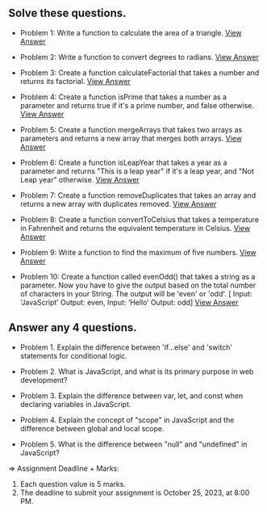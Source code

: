 ## Solve these questions.

- Problem 1: Write a function to calculate the area of a triangle. [View Answer](https://github.com/nayemspecial/wordpress-support-engineer/blob/main/parts/js-assignment/01.area-of-a-triangle.md)

- Problem 2: Write a function to convert degrees to radians. [View Answer](https://github.com/nayemspecial/wordpress-support-engineer/blob/main/parts/js-assignment/02.degree-to-redian.md)
 
- Problem 3: Create a function calculateFactorial that takes a number and returns its factorial. [View Answer](https://github.com/nayemspecial/wordpress-support-engineer/blob/main/parts/js-assignment/03.calculate-factorial.md)

- Problem 4: Create a function isPrime that takes a number as a parameter and returns true if it's a prime number, and false otherwise. [View Answer](https://github.com/nayemspecial/wordpress-support-engineer/blob/main/parts/js-assignment/04.is-prime-number.md)

- Problem 5: Create a function mergeArrays that takes two arrays as parameters and returns a new array that merges both arrays. [View Answer](https://github.com/nayemspecial/wordpress-support-engineer/blob/main/parts/js-assignment/05.merge-array.md)

- Problem 6: Create a function isLeapYear that takes a year as a parameter and returns "This is a leap year" if it's a leap year, and "Not Leap year" otherwise. [View Answer]()

- Problem 7: Create a function removeDuplicates that takes an array and returns a new array with duplicates removed. [View Answer]()

- Problem 8: Create a function convertToCelsius that takes a temperature in Fahrenheit and returns the equivalent temperature in Celsius. [View Answer]()

- Problem 9: Write a function to find the maximum of five numbers. [View Answer]()

- Problem 10: Create a function called evenOdd() that takes a string as a parameter. Now you have to give the output based on the total number of characters in your String. The output will be 'even' or 'odd'. [ Input: ‘JavaScript’ Output: even, Input: ‘Hello’ Output: odd] [View Answer]()




## Answer any 4 questions.

- Problem 1. Explain the difference between 'if...else' and 'switch' statements for conditional logic.

- Problem 2. What is JavaScript, and what is its primary purpose in web development?

- Problem 3. Explain the difference between var, let, and const when declaring variables in JavaScript.

- Problem 4. Explain the concept of "scope" in JavaScript and the difference between global and local scope.

- Problem 5. What is the difference between "null" and "undefined" in JavaScript?



=> Assignment Deadline + Marks:
1. Each question value is 5 marks.
2. The deadline to submit your assignment is October 25, 2023, at 8:00 PM.
